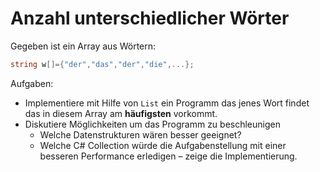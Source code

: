 # Anzahl unterschiedlicher Wörter

Gegeben ist ein Array aus Wörtern:

```c#
string w[]={"der","das","der","die",...};
```

Aufgaben:

- Implementiere mit Hilfe von `List` ein Programm das jenes Wort findet das in diesem Array am **häufigsten** vorkommt.
- Diskutiere Möglichkeiten um das Programm zu beschleunigen
  - Welche Datenstrukturen wären besser geeignet?
  - Welche C# Collection würde die Aufgabenstellung mit einer besseren Performance erledigen – zeige die Implementierung.